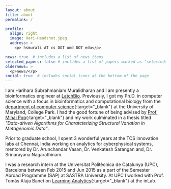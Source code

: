 ```yaml
---
layout: about
title: about
permalink: /

profile:
  align: right
  image: Hari-Headshot.jpeg
  address: >
    <p> hsmurali AT cs DOT umd DOT edu</p>

news: true  # includes a list of news items
selected_papers: false # includes a list of papers marked as "selected={true}"
oldernews: >
  <p>news/</p>
social: true  # includes social icons at the bottom of the page
---
```


 I am Harihara Subrahmaniam Muralidharan and I am presently a bioinformatics engineer at [LatchBio](latch.bio). Previously, I got my Ph.D. in computer science with a focus in bioinformatics and computational biology from the [department of computer science](https://cs.umd.edu){:target="_blank"} at the University of Maryland, College Park. I had the good fortune of being advised by [Prof. Mihai Pop](https://pop-lab.org){:target="_blank"} and my work culminated in a thesis titled *"Data-driven Algorithms for Charatcterizing Structural Variation in Metagenomic Data"*. 

 Prior to graduate school, I spent 3 wonderful years at the TCS innovation labs at Chennai, India working on analytics for cyberphysical systems, mentored by Dr. Arunchandar Vasan, Dr. Venkatesh Sarangan and, Dr. Srinarayana Nagarathinam. 

 I was a research intern at the Universitat Politècnica de Catalunya (UPC), Barcelona between Feb 2015 and Jun 2015 as a part of the Semester Abroad Programme (SAP) at SASTRA University. At UPC I worked with Prof. Tomàs Aluja Banet on [Learning Analytics](https://inlab.fib.upc.edu/en/pilares){:target="_blank"} at the inLab.